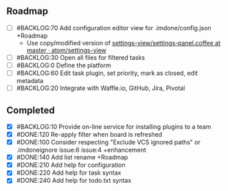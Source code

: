 Roadmap
----
- [ ] #BACKLOG:70 Add configuration editor view for .imdone/config.json +Roadmap
  - Use copy/modified version of [settings-view/settings-panel.coffee at master · atom/settings-view](https://github.com/atom/settings-view/blob/master/lib/settings-panel.coffee)
- [ ] #BACKLOG:30 Open all files for filtered tasks
- [ ] #BACKLOG:0 Define the platform
- [ ] #BACKLOG:60 Edit task plugin, set priority, mark as closed, edit metadata
- [ ] #BACKLOG:20 Integrate with Waffle.io, GitHub, Jira, Pivotal

Completed
----
- [x] #BACKLOG:10 Provide on-line service for installing plugins to a team
- [x] #DONE:120 Re-apply filter when board is refreshed
- [x] #DONE:100 Consider respecting "Exclude VCS ignored paths" or .imdoneignore issue:6 issue:4 +enhancement
- [x] #DONE:140 Add list rename +Roadmap
- [x] #DONE:210 Add help for configuration
- [x] #DONE:220 Add help for task syntax
- [x] #DONE:240 Add help for todo.txt syntax
